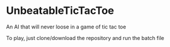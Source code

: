 # UnbeatableTicTacToe

An AI that will never loose in a game of tic tac toe

To play, just clone/download the repository and run the batch file
